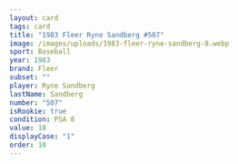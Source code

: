 ```yaml
---
layout: card
tags: card
title: "1983 Fleer Ryne Sandberg #507"
image: /images/uploads/1983-fleer-ryne-sandberg-8.webp
sport: Baseball
year: 1983
brand: Fleer
subset: ""
player: Ryne Sandberg
lastName: Sandberg
number: "507"
isRookie: true
condition: PSA 8
value: 18
displayCase: "1"
order: 10
---
```

